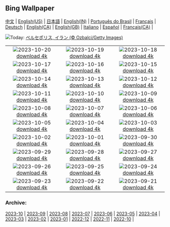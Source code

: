## Bing Wallpaper
[中文](README.md) |                     [English(US)](en-US.md) |                     [日本語](ja-JP.md) |                     [English(IN)](en-IN.md) |                     [Português do Brasil](pt-BR.md) |                     [Français](fr-FR.md) |                     [Deutsch](de-DE.md) |                     [English(CA)](en-CA.md) |                     [English(GB)](en-GB.md) |                     [Italiano](it-IT.md) |                     [Español](es-ES.md) |                     [Français(CA)](fr-CA.md) |                    

![](https://www.bing.com/th?id=OHR.PersepolisRelief_JA-JP2088549399_UHD.jpg&w=1000)Today: [ペルセポリス, イラン (© Ozbalci/Getty Images)](https://www.bing.com/th?id=OHR.PersepolisRelief_JA-JP2088549399_UHD.jpg)

|      |      |      |
| :----: | :----: | :----: |
|![](https://www.bing.com/th?id=OHR.PygmySloth_JA-JP1472166927_UHD.jpg&pid=hp&w=384&h=216&rs=1&c=4)2023-10-20 [download 4k](https://www.bing.com/th?id=OHR.PygmySloth_JA-JP1472166927_UHD.jpg)|![](https://www.bing.com/th?id=OHR.WaterLilyVietnam_JA-JP8591177657_UHD.jpg&pid=hp&w=384&h=216&rs=1&c=4)2023-10-19 [download 4k](https://www.bing.com/th?id=OHR.WaterLilyVietnam_JA-JP8591177657_UHD.jpg)|![](https://www.bing.com/th?id=OHR.KodiakAlaska_JA-JP8382026046_UHD.jpg&pid=hp&w=384&h=216&rs=1&c=4)2023-10-18 [download 4k](https://www.bing.com/th?id=OHR.KodiakAlaska_JA-JP8382026046_UHD.jpg)|
|![](https://www.bing.com/th?id=OHR.SpreadsheetDay_JA-JP8161682030_UHD.jpg&pid=hp&w=384&h=216&rs=1&c=4)2023-10-17 [download 4k](https://www.bing.com/th?id=OHR.SpreadsheetDay_JA-JP8161682030_UHD.jpg)|![](https://www.bing.com/th?id=OHR.GoldenEnchantments_JA-JP7939818582_UHD.jpg&pid=hp&w=384&h=216&rs=1&c=4)2023-10-16 [download 4k](https://www.bing.com/th?id=OHR.GoldenEnchantments_JA-JP7939818582_UHD.jpg)|![](https://www.bing.com/th?id=OHR.RingEclipse_JA-JP9257563062_UHD.jpg&pid=hp&w=384&h=216&rs=1&c=4)2023-10-15 [download 4k](https://www.bing.com/th?id=OHR.RingEclipse_JA-JP9257563062_UHD.jpg)|
|![](https://www.bing.com/th?id=OHR.RailwayDay2023_JA-JP6915793143_UHD.jpg&pid=hp&w=384&h=216&rs=1&c=4)2023-10-14 [download 4k](https://www.bing.com/th?id=OHR.RailwayDay2023_JA-JP6915793143_UHD.jpg)|![](https://www.bing.com/th?id=OHR.ViesteItaly_JA-JP5299332790_UHD.jpg&pid=hp&w=384&h=216&rs=1&c=4)2023-10-13 [download 4k](https://www.bing.com/th?id=OHR.ViesteItaly_JA-JP5299332790_UHD.jpg)|![](https://www.bing.com/th?id=OHR.AutumnHedgehog_JA-JP5112338279_UHD.jpg&pid=hp&w=384&h=216&rs=1&c=4)2023-10-12 [download 4k](https://www.bing.com/th?id=OHR.AutumnHedgehog_JA-JP5112338279_UHD.jpg)|
|![](https://www.bing.com/th?id=OHR.JohnDayFossil_JA-JP4939984855_UHD.jpg&pid=hp&w=384&h=216&rs=1&c=4)2023-10-11 [download 4k](https://www.bing.com/th?id=OHR.JohnDayFossil_JA-JP4939984855_UHD.jpg)|![](https://www.bing.com/th?id=OHR.SoprisSunrise_JA-JP4661289505_UHD.jpg&pid=hp&w=384&h=216&rs=1&c=4)2023-10-10 [download 4k](https://www.bing.com/th?id=OHR.SoprisSunrise_JA-JP4661289505_UHD.jpg)|![](https://www.bing.com/th?id=OHR.FremontPetroglyph_JA-JP4463942591_UHD.jpg&pid=hp&w=384&h=216&rs=1&c=4)2023-10-09 [download 4k](https://www.bing.com/th?id=OHR.FremontPetroglyph_JA-JP4463942591_UHD.jpg)|
|![](https://www.bing.com/th?id=OHR.Hanlu2023_JA-JP9061398422_UHD.jpg&pid=hp&w=384&h=216&rs=1&c=4)2023-10-08 [download 4k](https://www.bing.com/th?id=OHR.Hanlu2023_JA-JP9061398422_UHD.jpg)|![](https://www.bing.com/th?id=OHR.GrizzlyFalls_JA-JP3634717781_UHD.jpg&pid=hp&w=384&h=216&rs=1&c=4)2023-10-07 [download 4k](https://www.bing.com/th?id=OHR.GrizzlyFalls_JA-JP3634717781_UHD.jpg)|![](https://www.bing.com/th?id=OHR.TaughannockFalls_JA-JP2595507863_UHD.jpg&pid=hp&w=384&h=216&rs=1&c=4)2023-10-06 [download 4k](https://www.bing.com/th?id=OHR.TaughannockFalls_JA-JP2595507863_UHD.jpg)|
|![](https://www.bing.com/th?id=OHR.GentooJump_JA-JP8308957970_UHD.jpg&pid=hp&w=384&h=216&rs=1&c=4)2023-10-05 [download 4k](https://www.bing.com/th?id=OHR.GentooJump_JA-JP8308957970_UHD.jpg)|![](https://www.bing.com/th?id=OHR.TarantulaNebula_JA-JP8062980549_UHD.jpg&pid=hp&w=384&h=216&rs=1&c=4)2023-10-04 [download 4k](https://www.bing.com/th?id=OHR.TarantulaNebula_JA-JP8062980549_UHD.jpg)|![](https://www.bing.com/th?id=OHR.WhitsundaySwirl_JA-JP7715335529_UHD.jpg&pid=hp&w=384&h=216&rs=1&c=4)2023-10-03 [download 4k](https://www.bing.com/th?id=OHR.WhitsundaySwirl_JA-JP7715335529_UHD.jpg)|
|![](https://www.bing.com/th?id=OHR.VuittonFoundation_JA-JP7245155728_UHD.jpg&pid=hp&w=384&h=216&rs=1&c=4)2023-10-02 [download 4k](https://www.bing.com/th?id=OHR.VuittonFoundation_JA-JP7245155728_UHD.jpg)|![](https://www.bing.com/th?id=OHR.LakeBledSunrise_JA-JP6531539874_UHD.jpg&pid=hp&w=384&h=216&rs=1&c=4)2023-10-01 [download 4k](https://www.bing.com/th?id=OHR.LakeBledSunrise_JA-JP6531539874_UHD.jpg)|![](https://www.bing.com/th?id=OHR.ShenandoahFoliage_JA-JP6899643261_UHD.jpg&pid=hp&w=384&h=216&rs=1&c=4)2023-09-30 [download 4k](https://www.bing.com/th?id=OHR.ShenandoahFoliage_JA-JP6899643261_UHD.jpg)|
|![](https://www.bing.com/th?id=OHR.HarvestMoon2023_JA-JP6232701669_UHD.jpg&pid=hp&w=384&h=216&rs=1&c=4)2023-09-29 [download 4k](https://www.bing.com/th?id=OHR.HarvestMoon2023_JA-JP6232701669_UHD.jpg)|![](https://www.bing.com/th?id=OHR.MaritimeDay_JA-JP6354094674_UHD.jpg&pid=hp&w=384&h=216&rs=1&c=4)2023-09-28 [download 4k](https://www.bing.com/th?id=OHR.MaritimeDay_JA-JP6354094674_UHD.jpg)|![](https://www.bing.com/th?id=OHR.CapriKrupp_JA-JP5333872542_UHD.jpg&pid=hp&w=384&h=216&rs=1&c=4)2023-09-27 [download 4k](https://www.bing.com/th?id=OHR.CapriKrupp_JA-JP5333872542_UHD.jpg)|
|![](https://www.bing.com/th?id=OHR.VeniceSkatePark_JA-JP4662081868_UHD.jpg&pid=hp&w=384&h=216&rs=1&c=4)2023-09-26 [download 4k](https://www.bing.com/th?id=OHR.VeniceSkatePark_JA-JP4662081868_UHD.jpg)|![](https://www.bing.com/th?id=OHR.GlacierBayOtter_JA-JP4374732070_UHD.jpg&pid=hp&w=384&h=216&rs=1&c=4)2023-09-25 [download 4k](https://www.bing.com/th?id=OHR.GlacierBayOtter_JA-JP4374732070_UHD.jpg)|![](https://www.bing.com/th?id=OHR.FraserRiverBC_JA-JP3101600777_UHD.jpg&pid=hp&w=384&h=216&rs=1&c=4)2023-09-24 [download 4k](https://www.bing.com/th?id=OHR.FraserRiverBC_JA-JP3101600777_UHD.jpg)|
|![](https://www.bing.com/th?id=OHR.Qiufen2023_JA-JP6160561062_UHD.jpg&pid=hp&w=384&h=216&rs=1&c=4)2023-09-23 [download 4k](https://www.bing.com/th?id=OHR.Qiufen2023_JA-JP6160561062_UHD.jpg)|![](https://www.bing.com/th?id=OHR.ShamwariRhino_JA-JP0625327477_UHD.jpg&pid=hp&w=384&h=216&rs=1&c=4)2023-09-22 [download 4k](https://www.bing.com/th?id=OHR.ShamwariRhino_JA-JP0625327477_UHD.jpg)|![](https://www.bing.com/th?id=OHR.NobelNorway_JA-JP2271090168_UHD.jpg&pid=hp&w=384&h=216&rs=1&c=4)2023-09-21 [download 4k](https://www.bing.com/th?id=OHR.NobelNorway_JA-JP2271090168_UHD.jpg)|


### Archive:
[2023-10](archive/ja-JP/202310/README.md) | [2023-09](archive/ja-JP/202309/README.md) | [2023-08](archive/ja-JP/202308/README.md) | [2023-07](archive/ja-JP/202307/README.md) | [2023-06](archive/ja-JP/202306/README.md) | [2023-05](archive/ja-JP/202305/README.md) | [2023-04](archive/ja-JP/202304/README.md) | [2023-03](archive/ja-JP/202303/README.md) | [2023-02](archive/ja-JP/202302/README.md) | [2023-01](archive/ja-JP/202301/README.md) | [2022-12](archive/ja-JP/202212/README.md) | [2022-11](archive/ja-JP/202211/README.md) | [2022-10](archive/ja-JP/202210/README.md) | 